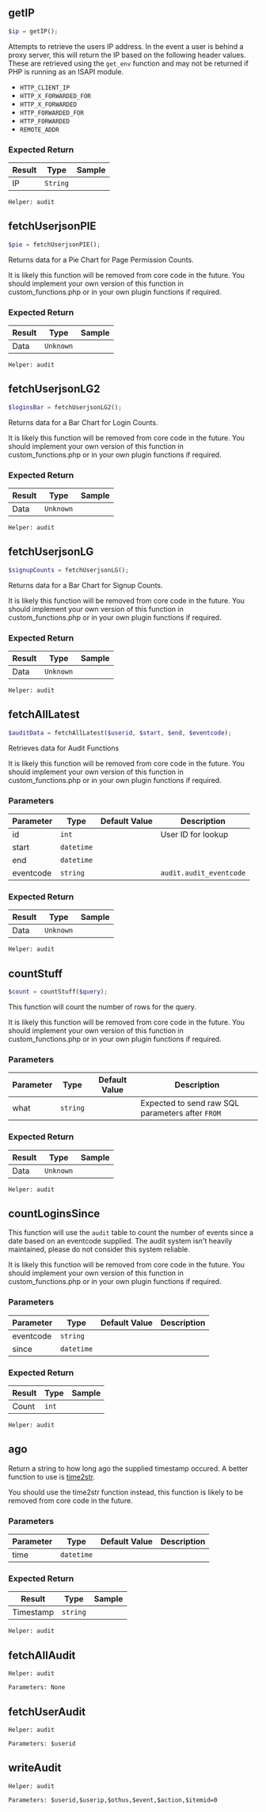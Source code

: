 ## getIP

```php
$ip = getIP();
```

Attempts to retrieve the users IP address. In the event a user is behind a proxy server, this will return the IP based on the following header values. These are retrieved using the `get_env` function and may not be returned if PHP is running as an ISAPI module.

* `HTTP_CLIENT_IP`
* `HTTP_X_FORWARDED_FOR`
* `HTTP_X_FORWARDED`
* `HTTP_FORWARDED_FOR`
* `HTTP_FORWARDED`
* `REMOTE_ADDR`

### Expected Return
Result | Type | Sample
--------- | ----------- | -----------
IP | `String` |

`Helper: audit`

## fetchUserjsonPIE

```php
$pie = fetchUserjsonPIE();
```

Returns data for a Pie Chart for Page Permission Counts.

<aside class="warning">
    It is likely this function will be removed from core code in the future. You should implement your own version of this function in custom_functions.php or in your own plugin functions if required.
</aside>

### Expected Return
Result | Type | Sample
--------- | ----------- | -----------
Data | `Unknown` |

`Helper: audit`

## fetchUserjsonLG2

```php
$loginsBar = fetchUserjsonLG2();
```

Returns data for a Bar Chart for Login Counts.

<aside class="warning">
    It is likely this function will be removed from core code in the future. You should implement your own version of this function in custom_functions.php or in your own plugin functions if required.
</aside>

### Expected Return
Result | Type | Sample
--------- | ----------- | -----------
Data | `Unknown` |

`Helper: audit`

## fetchUserjsonLG

```php
$signupCounts = fetchUserjsonLG();
```

Returns data for a Bar Chart for Signup Counts.

<aside class="warning">
    It is likely this function will be removed from core code in the future. You should implement your own version of this function in custom_functions.php or in your own plugin functions if required.
</aside>

### Expected Return
Result | Type | Sample
--------- | ----------- | -----------
Data | `Unknown` |

`Helper: audit`

## fetchAllLatest

```php
$auditData = fetchAllLatest($userid, $start, $end, $eventcode);
```

Retrieves data for Audit Functions

<aside class="warning">
    It is likely this function will be removed from core code in the future. You should implement your own version of this function in custom_functions.php or in your own plugin functions if required.
</aside>

### Parameters

Parameter | Type | Default Value | Description
--------- | ----------- | ----------- | -----------
id | `int` | | User ID for lookup
start | `datetime` | |
end | `datetime` | |
eventcode | `string` | | `audit.audit_eventcode`

### Expected Return
Result | Type | Sample
--------- | ----------- | -----------
Data | `Unknown` |

`Helper: audit`

## countStuff

```php
$count = countStuff($query);
```

This function will count the number of rows for the query.

<aside class="warning">
    It is likely this function will be removed from core code in the future. You should implement your own version of this function in custom_functions.php or in your own plugin functions if required.
</aside>

### Parameters

Parameter | Type | Default Value | Description
--------- | ----------- | ----------- | -----------
what | `string` | | Expected to send raw SQL parameters after `FROM`

### Expected Return
Result | Type | Sample
--------- | ----------- | -----------
Data | `Unknown` |

`Helper: audit`

## countLoginsSince

This function will use the `audit` table to count the number of events since a date based on an eventcode supplied. The audit system isn't heavily maintained, please do not consider this system reliable.

<aside class="warning">
    It is likely this function will be removed from core code in the future. You should implement your own version of this function in custom_functions.php or in your own plugin functions if required.
</aside>

### Parameters

Parameter | Type | Default Value | Description
--------- | ----------- | ----------- | -----------
eventcode | `string` | |
since | `datetime` | |

### Expected Return
Result | Type | Sample
--------- | ----------- | -----------
Count | `int` |

`Helper: audit`

## ago

Return a string to how long ago the supplied timestamp occured. A better function to use is [time2str](#time2str).

<aside class="warning">
    You should use the time2str function instead, this function is likely to be removed from core code in the future.
</aside>

### Parameters

Parameter | Type | Default Value | Description
--------- | ----------- | ----------- | -----------
time | `datetime` | |

### Expected Return
Result | Type | Sample
--------- | ----------- | -----------
Timestamp | `string` |

`Helper: audit`

## fetchAllAudit
`Helper: audit`

`Parameters: None`

## fetchUserAudit
`Helper: audit`

`Parameters: $userid`

## writeAudit
`Helper: audit`

`Parameters: $userid,$userip,$othus,$event,$action,$itemid=0`
